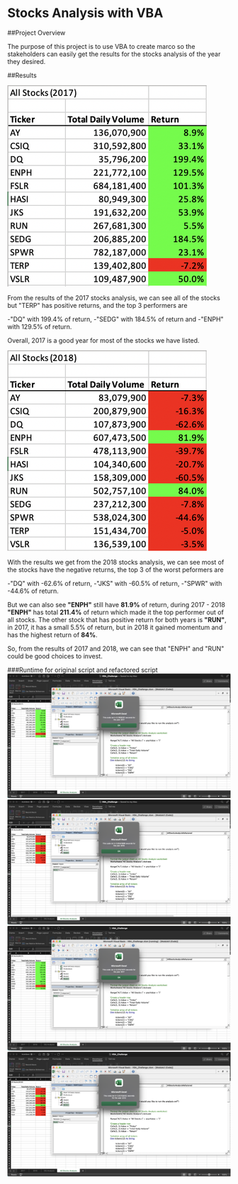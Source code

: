# Stocks Analysis with VBA

##Project Overview

The purpose of this project is to use VBA to create marco so the stakeholders can easily get the results for the stocks analysis of the year they desired.


##Results

![2017 Stocks Analysis Result](2017_Stocks_Analysis_results.png)

From the results of the 2017 stocks analysis, we can see all of the stocks but "TERP" has positive returns, and the top 3 performers are 

-"DQ" with 199.4% of return, 
-"SEDG" with 184.5% of return and 
-"ENPH" with 129.5% of return. 

Overall, 2017 is a good year for most of the stocks we have listed.

![2018 Stocks Analysis Result](2018_Stocks_Analysis_results.png)

With the results we get from the 2018 stocks analysis, we can see most of the stocks have the negative returns, the top 3 of the worst peformers are

-"DQ" with -62.6% of return, 
-"JKS" with -60.5% of return, 
-"SPWR" with -44.6% of return. 

But we can also see **"ENPH"** still have **81.9%** of return, during 2017 - 2018 **"ENPH"** has total **211.4%** of return which made it the top performer out of all stocks. The other stock that has positive return for both years is **"RUN"**, in 2017, it has a small 5.5% of return, but in 2018 it gained momentum and has the highest return of **84%**.

So, from the results of 2017 and 2018, we can see that "ENPH" and "RUN" could be good choices to invest.

###Runtime for original script and refactored script
![2017 Original Script Runtime](2017_AllStocksAnalysis_Original_Script_runtime.png)
![2018 Original Script Runtime](2018_AllStocksAnalysis_Original_Script_runtime.png)
![2017 Refactored Script Runtime](VBA_Challenge_2017.png)
![2018 Refactored Script Runtime](VBA_Challenge_2018.png)
